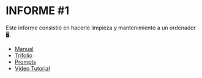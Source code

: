 # INFORME #1

Este informe consistió en hacerle limpieza y mantenimiento a un ordenador 🖥.

- [Manual](./Manual.pdf)
- [Trifolio](./Trifolio.pdf)
- [Prompts](./Prompts.pdf)
- [Video Tutorial](xxxxx)